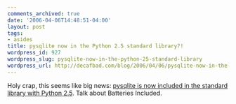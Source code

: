 ```yaml
---
comments_archived: true
date: '2006-04-06T14:48:51-04:00'
layout: post
tags:
- asides
title: pysqlite now in the Python 2.5 standard library?!
wordpress_id: 927
wordpress_slug: pysqlite-now-in-the-python-25-standard-library
wordpress_url: http://decafbad.com/blog/2006/04/06/pysqlite-now-in-the-python-25-standard-library
---
```

 <p>Holy crap, this seems like big news:  <a href="http://docs.python.org/dev/whatsnew/node14.html#SECTION0001440000000000000000">pysqlite is now included in the standard  library with Python 2.5</a>.  Talk about Batteries Included.</p>
